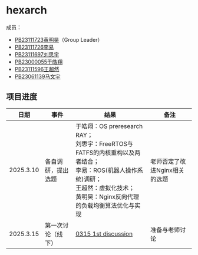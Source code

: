 # hexarch
成员：
+ [PB23111723黄明昊](https://github.com/VideoBus66)（Group Leader）
+ [PB23111726李易](https://github.com/Leeyiiii)
+ [PB23111697刘思宇](https://github.com/MrKyomoto)
+ [PB23000055于皓翔](https://github.com/Parfait5)
+ [PB23111596王超然](https://github.com/cmdyc)
+ [PB23061139马文宇](https://github.com/LUNACY72)

## 项目进度
| 日期      | 事件     | 结果                                                    | 备注           |
| --------- | -------- | ------------------------------------------------------- | -------------- |
|2025.3.10|各自调研，提出选题|于皓翔：OS preresearch RAY；<br>刘思宇：FreeRTOS与FATFS的内核重构以及两者结合；<br>李易：ROS(机器人操作系统)调研；<br>王超然：虚拟化技术；<br>黄明昊：Nginx反向代理的负载均衡算法优化与实现|老师否定了改进Nginx相关的选题|
|2025.3.15|第一次讨论（线下）| [0315 1st discussion](https://github.com/OSH-2025/hexarch/blob/master/docs/discussion/0315_1st_discussion.md)|准备与老师讨论|